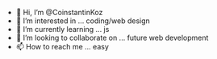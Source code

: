 - 👋 Hi, I’m @CoinstantinKoz
- 👀 I’m interested in ... coding/web design
- 🌱 I’m currently learning ... js
- 💞️ I’m looking to collaborate on ... future web development
- 📫 How to reach me ... easy

<!---
CoinstantinKoz/CoinstantinKoz is a ✨ special ✨ repository because its `README.md` (this file) appears on your GitHub profile.
You can click the Preview link to take a look at your changes.
--->
